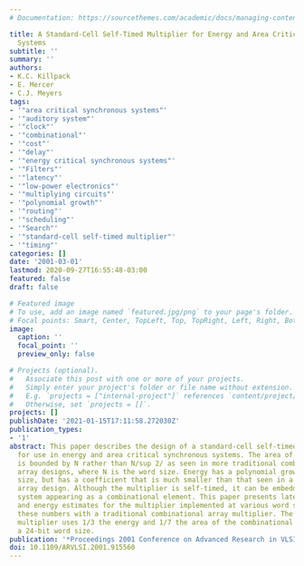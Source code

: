 ```yaml
---
# Documentation: https://sourcethemes.com/academic/docs/managing-content/

title: A Standard-Cell Self-Timed Multiplier for Energy and Area Critical Synchronous
  Systems
subtitle: ''
summary: ''
authors:
- K.C. Killpack
- E. Mercer
- C.J. Meyers
tags:
- '"area critical synchronous systems"'
- '"auditory system"'
- '"clock"'
- '"combinational"'
- '"cost"'
- '"delay"'
- '"energy critical synchronous systems"'
- '"Filters"'
- '"latency"'
- '"low-power electronics"'
- '"multiplying circuits"'
- '"polynomial growth"'
- '"routing"'
- '"scheduling"'
- '"Search"'
- '"standard-cell self-timed multiplier"'
- '"timing"'
categories: []
date: '2001-03-01'
lastmod: 2020-09-27T16:55:48-03:00
featured: false
draft: false

# Featured image
# To use, add an image named `featured.jpg/png` to your page's folder.
# Focal points: Smart, Center, TopLeft, Top, TopRight, Left, Right, BottomLeft, Bottom, BottomRight.
image:
  caption: ''
  focal_point: ''
  preview_only: false

# Projects (optional).
#   Associate this post with one or more of your projects.
#   Simply enter your project's folder or file name without extension.
#   E.g. `projects = ["internal-project"]` references `content/project/deep-learning/index.md`.
#   Otherwise, set `projects = []`.
projects: []
publishDate: '2021-01-15T17:11:58.272030Z'
publication_types:
- '1'
abstract: This paper describes the design of a standard-cell self-timed multiplier
  for use in energy and area critical synchronous systems. The area of this multiplier
  is bounded by N rather than N/sup 2/ as seen in more traditional combinational parallel
  array designs, where N is the word size. Energy has a polynomial growth with word
  size, but has a coefficient that is much smaller than that seen in a combinational
  array design. Although the multiplier is self-timed, it can be embedded in a synchronous
  system appearing as a combinational element. This paper presents latency, area,
  and energy estimates for the multiplier implemented at various word sizes, and compares
  these numbers with a traditional combinational array multiplier. The self-timed
  multiplier uses 1/3 the energy and 1/7 the area of the combinational design for
  a 24-bit word size.
publication: '*Proceedings 2001 Conference on Advanced Research in VLSI. ARVLSI 2001*'
doi: 10.1109/ARVLSI.2001.915560
---
```


